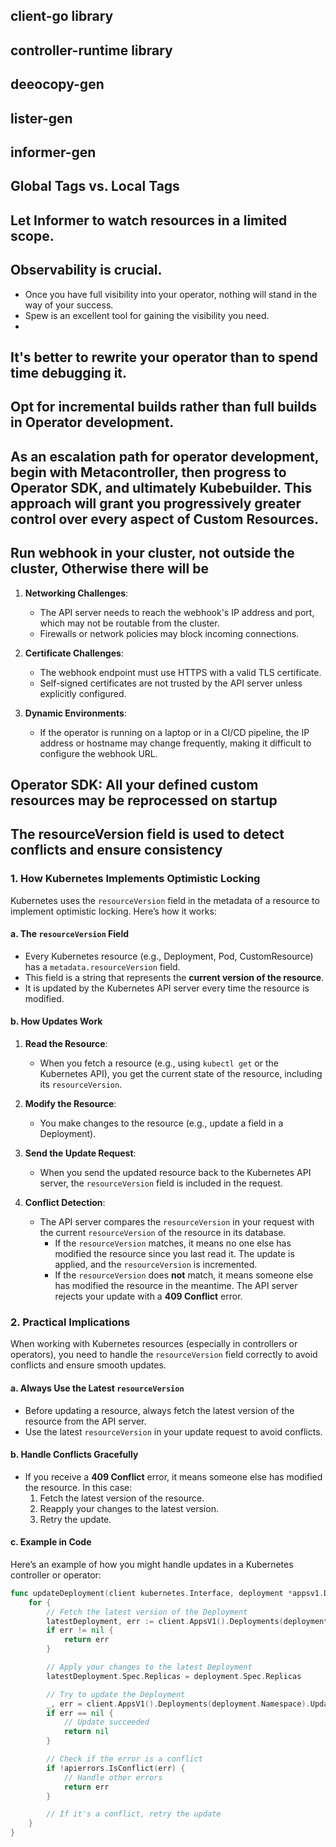 ## client-go library

## controller-runtime library

## deeocopy-gen
## lister-gen
## informer-gen

## Global Tags vs. Local Tags


## Let Informer to watch resources in a limited scope. 

## Observability is crucial.
- Once you have full visibility into your operator, nothing will stand in the way of your success.
- Spew is an excellent tool for gaining the visibility you need.
- 
## It's better to rewrite your operator than to spend time debugging it.

## Opt for incremental builds rather than full builds in Operator development.

## As an escalation path for operator development, begin with Metacontroller, then progress to Operator SDK, and ultimately Kubebuilder. This approach will grant you progressively greater control over every aspect of Custom Resources.

## Run webhook in your cluster, not outside the cluster, Otherwise there will be
1. **Networking Challenges**:
   - The API server needs to reach the webhook's IP address and port, which may not be routable from the cluster.
   - Firewalls or network policies may block incoming connections.

2. **Certificate Challenges**:
   - The webhook endpoint must use HTTPS with a valid TLS certificate.
   - Self-signed certificates are not trusted by the API server unless explicitly configured.

3. **Dynamic Environments**:
   - If the operator is running on a laptop or in a CI/CD pipeline, the IP address or hostname may change frequently, making it difficult to configure the webhook URL.

## Operator SDK: All your defined custom resources may be reprocessed on startup

## The resourceVersion field is used to detect conflicts and ensure consistency
### **1. How Kubernetes Implements Optimistic Locking**
Kubernetes uses the `resourceVersion` field in the metadata of a resource to implement optimistic locking. Here’s how it works:

#### **a. The `resourceVersion` Field**
- Every Kubernetes resource (e.g., Deployment, Pod, CustomResource) has a `metadata.resourceVersion` field.
- This field is a string that represents the **current version of the resource**.
- It is updated by the Kubernetes API server every time the resource is modified.

#### **b. How Updates Work**
1. **Read the Resource**:
   - When you fetch a resource (e.g., using `kubectl get` or the Kubernetes API), you get the current state of the resource, including its `resourceVersion`.

2. **Modify the Resource**:
   - You make changes to the resource (e.g., update a field in a Deployment).

3. **Send the Update Request**:
   - When you send the updated resource back to the Kubernetes API server, the `resourceVersion` field is included in the request.

4. **Conflict Detection**:
   - The API server compares the `resourceVersion` in your request with the current `resourceVersion` of the resource in its database.
     - If the `resourceVersion` matches, it means no one else has modified the resource since you last read it. The update is applied, and the `resourceVersion` is incremented.
     - If the `resourceVersion` does **not** match, it means someone else has modified the resource in the meantime. The API server rejects your update with a **409 Conflict** error.
### **2. Practical Implications**
When working with Kubernetes resources (especially in controllers or operators), you need to handle the `resourceVersion` field correctly to avoid conflicts and ensure smooth updates.

#### **a. Always Use the Latest `resourceVersion`**
- Before updating a resource, always fetch the latest version of the resource from the API server.
- Use the latest `resourceVersion` in your update request to avoid conflicts.

#### **b. Handle Conflicts Gracefully**
- If you receive a **409 Conflict** error, it means someone else has modified the resource. In this case:
  1. Fetch the latest version of the resource.
  2. Reapply your changes to the latest version.
  3. Retry the update.

#### **c. Example in Code**
Here’s an example of how you might handle updates in a Kubernetes controller or operator:

```go
func updateDeployment(client kubernetes.Interface, deployment *appsv1.Deployment) error {
    for {
        // Fetch the latest version of the Deployment
        latestDeployment, err := client.AppsV1().Deployments(deployment.Namespace).Get(context.TODO(), deployment.Name, metav1.GetOptions{})
        if err != nil {
            return err
        }

        // Apply your changes to the latest Deployment
        latestDeployment.Spec.Replicas = deployment.Spec.Replicas

        // Try to update the Deployment
        _, err = client.AppsV1().Deployments(deployment.Namespace).Update(context.TODO(), latestDeployment, metav1.UpdateOptions{})
        if err == nil {
            // Update succeeded
            return nil
        }

        // Check if the error is a conflict
        if !apierrors.IsConflict(err) {
            // Handle other errors
            return err
        }

        // If it's a conflict, retry the update
    }
}
```
